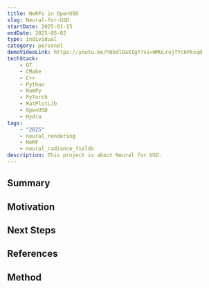 ```yaml
---
title: NeRFs in OpenUSD
slug: Neural-for-USD
startDate: 2025-01-15
endDate: 2025-05-02
type: individual
category: personal
demoVideoLink: https://youtu.be/h0bdlDaXIgY?si=WMULrujTYc6Pksqd
techStack:
    - QT
    - CMake
    - C++
    - Python
    - NumPy
    - PyTorch
    - MatPlotLib
    - OpenUSD
    - Hydra
tags:
    - "2025"
    - neural_rendering
    - NeRF
    - neural_radiance_fields
description: This project is about Neural for USD.
---
```


## Summary

## Motivation

## Next Steps

## References

## Method
